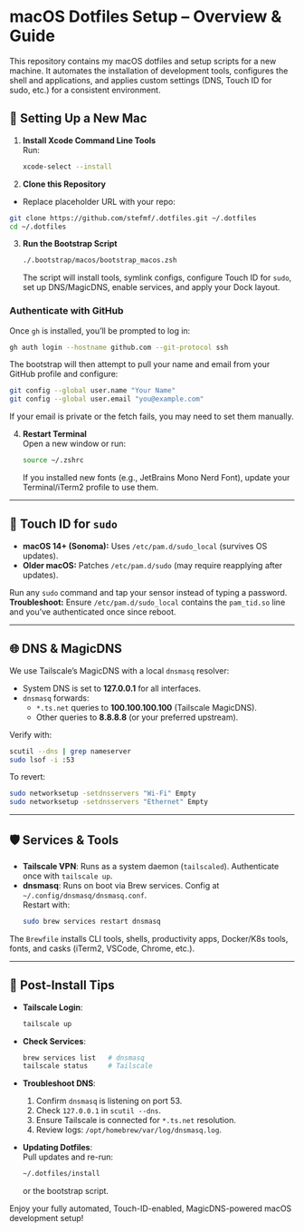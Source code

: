 # macOS Dotfiles Setup – Overview & Guide

This repository contains my macOS dotfiles and setup scripts for a new machine. It automates the installation of development tools, configures the shell and applications, and applies custom settings (DNS, Touch ID for sudo, etc.) for a consistent environment.

## 🚀 Setting Up a New Mac

1. **Install Xcode Command Line Tools**  
   Run:
   ```bash
   xcode-select --install
   ```

2. **Clone this Repository**  
- Replace placeholder URL with your repo:

```bash
git clone https://github.com/stefmf/.dotfiles.git ~/.dotfiles
cd ~/.dotfiles
```

3. **Run the Bootstrap Script**  
   ```bash
   ./.bootstrap/macos/bootstrap_macos.zsh
   ```
   The script will install tools, symlink configs, configure Touch ID for `sudo`, set up DNS/MagicDNS, enable services, and apply your Dock layout.

### Authenticate with GitHub

Once `gh` is installed, you’ll be prompted to log in:

```bash
gh auth login --hostname github.com --git-protocol ssh
```

The bootstrap will then attempt to pull your name and email from your GitHub profile and configure:

```bash
git config --global user.name "Your Name"
git config --global user.email "you@example.com"
```

If your email is private or the fetch fails, you may need to set them manually.

4. **Restart Terminal**  
   Open a new window or run:
   ```bash
   source ~/.zshrc
   ```
   If you installed new fonts (e.g., JetBrains Mono Nerd Font), update your Terminal/iTerm2 profile to use them.

---

## 🔐 Touch ID for `sudo`

- **macOS 14+ (Sonoma):** Uses `/etc/pam.d/sudo_local` (survives OS updates).  
- **Older macOS:** Patches `/etc/pam.d/sudo` (may require reapplying after updates).

Run any `sudo` command and tap your sensor instead of typing a password.  
**Troubleshoot:** Ensure `/etc/pam.d/sudo_local` contains the `pam_tid.so` line and you’ve authenticated once since reboot.

---

## 🌐 DNS & MagicDNS

We use Tailscale’s MagicDNS with a local `dnsmasq` resolver:

- System DNS is set to **127.0.0.1** for all interfaces.
- `dnsmasq` forwards:
  - `*.ts.net` queries to **100.100.100.100** (Tailscale MagicDNS).
  - Other queries to **8.8.8.8** (or your preferred upstream).

Verify with:
```bash
scutil --dns | grep nameserver
sudo lsof -i :53
```

To revert:
```bash
sudo networksetup -setdnsservers "Wi-Fi" Empty
sudo networksetup -setdnsservers "Ethernet" Empty
```

---

## 🛡️ Services & Tools

- **Tailscale VPN**: Runs as a system daemon (`tailscaled`). Authenticate once with `tailscale up`.
- **dnsmasq**: Runs on boot via Brew services. Config at `~/.config/dnsmasq/dnsmasq.conf`.  
  Restart with:
  ```bash
  sudo brew services restart dnsmasq
  ```

The `Brewfile` installs CLI tools, shells, productivity apps, Docker/K8s tools, fonts, and casks (iTerm2, VSCode, Chrome, etc.).

---

## 🔧 Post-Install Tips

- **Tailscale Login**:  
  ```bash
  tailscale up
  ```
- **Check Services**:  
  ```bash
  brew services list   # dnsmasq
  tailscale status     # Tailscale
  ```
- **Troubleshoot DNS**:  
  1. Confirm `dnsmasq` is listening on port 53.  
  2. Check `127.0.0.1` in `scutil --dns`.  
  3. Ensure Tailscale is connected for `*.ts.net` resolution.  
  4. Review logs: `/opt/homebrew/var/log/dnsmasq.log`.

- **Updating Dotfiles**:  
  Pull updates and re-run:
  ```bash
  ~/.dotfiles/install
  ```
  or the bootstrap script.

Enjoy your fully automated, Touch-ID-enabled, MagicDNS-powered macOS development setup!
